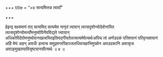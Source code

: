 +++
title = "०४ सत्यमित्तन्न त्वावाँ"

+++

हेइन्द्र वक्ष्यमाणं तत् सत्यमित् सत्यमेव नानृतं त्वावान् त्वत्सदृशोन्योदेवोनास्ति त्वत्सदृशोन्योमर्त्योमनुष्योपिनैवविद्यते ज्यायान् अधिकोपिदेवोमनुष्योवानखल्वस्तिइतियद्गीयतेतत्सत्यमेवेत्यर्थःअपिच त्वं अर्णउदकं परिशयानं परिवृत्यशयानं अहिं मेघं अहन् अवधीः हत्वाच समुद्रमन्तरिक्षञ्जलधिंवाच्छाभिमुख्येन अपउदकानि अवासृजः अवाङ्मुखतयाविसृष्टवानसीत्यर्थः ॥ ४ ॥